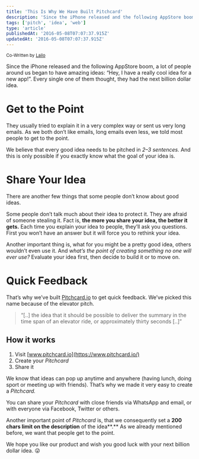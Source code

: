```yaml
---
title: 'This Is Why We Have Built Pitchcard'
description: 'Since the iPhone released and the following AppStore boom, a lot of people around us began to have amazing ideas: "Hey, I have a app idea".'
tags: ['pitch', 'idea', 'web']
type: 'article'
publishedAt: '2016-05-08T07:07:37.915Z'
updatedAt: '2016-05-08T07:07:37.915Z'
---
```


<small>Co-Written by [Lailo](https://lailo.ch)</small>

Since the iPhone released and the following AppStore boom, a lot of people around us began to have amazing ideas: “Hey, I have a really cool idea for a new app!”. Every single one of them thought, they had the next billion dollar idea.

# Get to the Point

They usually tried to explain it in a very complex way or sent us very long emails. As we both don’t like emails, long emails even less, we told most people to get to the point.

We believe that every good idea needs to be pitched in _2–3 sentences._ And this is only possible if you exactly know what the goal of your idea is.

# Share Your Idea

There are another few things that some people don’t know about good ideas.

Some people don’t talk much about their idea to protect it. They are afraid of someone stealing it. Fact is, **the more you share your idea, the better it gets.** Each time you explain your idea to people, they’ll ask you questions. First you won’t have an answer but it will force you to rethink your idea.

Another important thing is, what for you might be a pretty good idea, others wouldn’t even use it. And _what’s the point of creating something no one will ever use?_ Evaluate your idea first, then decide to build it or to move on.

# Quick Feedback

That’s why we’ve built [Pitchcard.io](https://www.pitchcard.io/) to get quick feedback. We’ve picked this name because of the elevator pitch.

> “\[..\] the idea that it should be possible to deliver the summary in the time span of an elevator ride, or approximately thirty seconds \[..\]”

## How it works

1.  Visit [www.pitchcard.io](https://www.pitchcard.io/)
2.  Create your _Pitchcard_
3.  Share it

We know that ideas can pop up anytime and anywhere (having lunch, doing sport or meeting up with friends). That’s why we made it very easy to create a _Pitchcard._

You can share your _Pitchcard_ with close friends via WhatsApp and email, or with everyone via Facebook, Twitter or others.

Another important point of _Pitchcard_ is, that we consequently set a **200 chars limit on the description** of the idea**.** As we already mentioned before, we want that people get to the point.

We hope you like our product and wish you good luck with your next billion dollar idea. 😜
